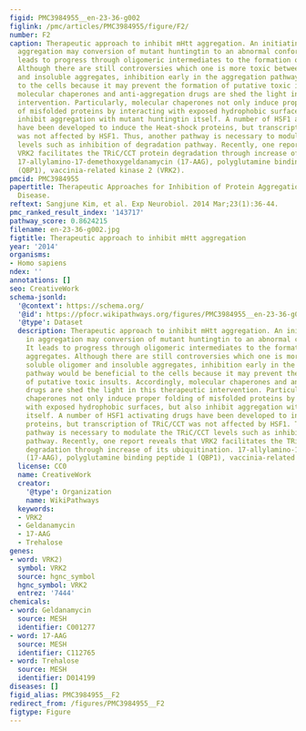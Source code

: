 ```yaml
---
figid: PMC3984955__en-23-36-g002
figlink: /pmc/articles/PMC3984955/figure/F2/
number: F2
caption: Therapeutic approach to inhibit mHtt aggregation. An initiating event in
  aggregation may conversion of mutant huntingtin to an abnormal conformation. It
  leads to progress through oligomeric intermediates to the formation of large aggregates.
  Although there are still controversies which one is more toxic between soluble oligomer
  and insoluble aggregates, inhibition early in the aggregation pathway would be beneficial
  to the cells because it may prevent the formation of putative toxic insults. Accordingly,
  molecular chaperones and anti-aggregation drugs are shed the light in this therapeutic
  intervention. Particularly, molecular chaperones not only induce proper folding
  of misfolded proteins by interacting with exposed hydrophobic surfaces, but also
  inhibit aggregation with mutant huntingtin itself. A number of HSF1 activating drugs
  have been developed to induce the Heat-shock proteins, but transcription of TRiC/CCT
  was not affected by HSF1. Thus, another pathway is necessary to modulate the TRiC/CCT
  levels such as inhibition of degradation pathway. Recently, one report reveals that
  VRK2 facilitates the TRiC/CCT protein degradation through increase of its ubiquitination.
  17-allylamino-17-demethoxygeldanamycin (17-AAG), polyglutamine binding peptide 1
  (QBP1), vaccinia-related kinase 2 (VRK2).
pmcid: PMC3984955
papertitle: Therapeutic Approaches for Inhibition of Protein Aggregation in Huntington's
  Disease.
reftext: Sangjune Kim, et al. Exp Neurobiol. 2014 Mar;23(1):36-44.
pmc_ranked_result_index: '143717'
pathway_score: 0.8624215
filename: en-23-36-g002.jpg
figtitle: Therapeutic approach to inhibit mHtt aggregation
year: '2014'
organisms:
- Homo sapiens
ndex: ''
annotations: []
seo: CreativeWork
schema-jsonld:
  '@context': https://schema.org/
  '@id': https://pfocr.wikipathways.org/figures/PMC3984955__en-23-36-g002.html
  '@type': Dataset
  description: Therapeutic approach to inhibit mHtt aggregation. An initiating event
    in aggregation may conversion of mutant huntingtin to an abnormal conformation.
    It leads to progress through oligomeric intermediates to the formation of large
    aggregates. Although there are still controversies which one is more toxic between
    soluble oligomer and insoluble aggregates, inhibition early in the aggregation
    pathway would be beneficial to the cells because it may prevent the formation
    of putative toxic insults. Accordingly, molecular chaperones and anti-aggregation
    drugs are shed the light in this therapeutic intervention. Particularly, molecular
    chaperones not only induce proper folding of misfolded proteins by interacting
    with exposed hydrophobic surfaces, but also inhibit aggregation with mutant huntingtin
    itself. A number of HSF1 activating drugs have been developed to induce the Heat-shock
    proteins, but transcription of TRiC/CCT was not affected by HSF1. Thus, another
    pathway is necessary to modulate the TRiC/CCT levels such as inhibition of degradation
    pathway. Recently, one report reveals that VRK2 facilitates the TRiC/CCT protein
    degradation through increase of its ubiquitination. 17-allylamino-17-demethoxygeldanamycin
    (17-AAG), polyglutamine binding peptide 1 (QBP1), vaccinia-related kinase 2 (VRK2).
  license: CC0
  name: CreativeWork
  creator:
    '@type': Organization
    name: WikiPathways
  keywords:
  - VRK2
  - Geldanamycin
  - 17-AAG
  - Trehalose
genes:
- word: VRK2)
  symbol: VRK2
  source: hgnc_symbol
  hgnc_symbol: VRK2
  entrez: '7444'
chemicals:
- word: Geldanamycin
  source: MESH
  identifier: C001277
- word: 17-AAG
  source: MESH
  identifier: C112765
- word: Trehalose
  source: MESH
  identifier: D014199
diseases: []
figid_alias: PMC3984955__F2
redirect_from: /figures/PMC3984955__F2
figtype: Figure
---
```


